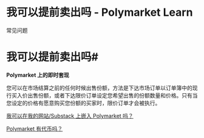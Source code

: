 # 我可以提前卖出吗 - Polymarket Learn

常见问题

# 我可以提前卖出吗#

**Polymarket 上的即时套现**

您可以在市场结算之前的任何时候出售份额，方法是下达市场订单以订单簿中的现行买入价出售份额，或者下达限价订单设定您希望出售的份额数量和价格。只有当您设定的价格有愿意购买您份额的买家时，限价订单才会被执行。

[我可以在我的网站/Substack 上嵌入 Polymarket 吗？](/docs/guides/FAQ/embeds/)

[Polymarket 有代币吗？](/docs/guides/FAQ/wen-token/)

[](https://x.com/polymarket)[](https://discord.gg/polymarket)[](https://github.com/polymarket)

[](https://github.com/polymarket/learn/blob/main/pages/docs/guides/trading/exiting-positions.mdx)
